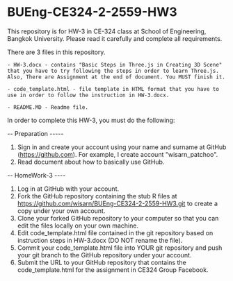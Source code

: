 # BUEng-CE324-2-2559-HW3
This repository is for HW-3 in CE-324 class at School of Engineering, Bangkok University. Please read it carefully and complete all requirements. 

There are 3 files in this repository. 

	- HW-3.docx - contains "Basic Steps in Three.js in Creating 3D Scene" that you have to try following the steps in order to learn Three.js. Also, There are Assignment at the end of document. You MUST finish it.

	- code_template.html - file template in HTML format that you have to use in order to follow the instruction in HW-3.docx.

	- README.MD - Readme file. 

In order to complete this HW-3, you must do the following:

-- Preparation -----
1. Sign in and create your account using your name and surname at GitHub (https://github.com). For example, I create account "wisarn_patchoo".
2. Read document about how to basically use GitHub.

-- HomeWork-3 ----
1. Log in at GitHub with your account.
2. Fork the GitHub repository containing the stub R files at https://github.com/wisarn/BUEng-CE324-2-2559-HW3.git to create a copy under your own account.
3. Clone your forked GitHub repository to your computer so that you can edit the files locally on your own machine.
4. Edit code_template.html file contained in the git repository based on instruction steps in HW-3.docx (DO NOT rename the file).
5. Commit your code_template.html file into YOUR git repository and push your git branch to the GitHub repository under your account.
6. Submit the URL to your GitHub repository that contains the code_template.html for the assignment in CE324 Group Facebook.

